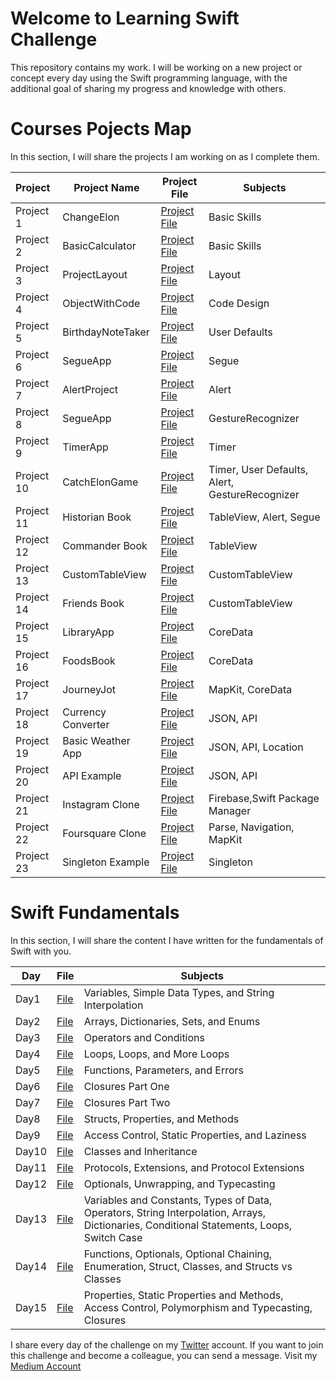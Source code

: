  <!--
# Current Challenge 1/100 - 29.09.2023
-->
#  Welcome to Learning Swift Challenge 

This repository contains my work. I will be working on a new project or concept every day using the Swift programming language, with the additional goal of sharing my progress and knowledge with others.

# Courses Pojects Map
In this section, I will share the projects I am working on as I complete them.

| Project   | Project Name       | Project File                                                                                                      | Subjects     |  
|:----------|--------------------|-----------------------------------------------------------------------------------------------------------|--------------|
| Project 1 | ChangeElon         | [Project File](https://github.com/ahmettunahanbekdas/LearningSwift/tree/main/Atıl%20Samancıoğlu%20%7C%20iOS%20Swift%20Mobil%20Uygulama%20Geliştirme%20%7C%20Udemy/Project%202-%20ChangeElon)          | Basic Skills |
| Project 2 | BasicCalculator    | [Project File](https://github.com/ahmettunahanbekdas/LearningSwift/tree/main/Atıl%20Samancıoğlu%20%7C%20iOS%20Swift%20Mobil%20Uygulama%20Geliştirme%20%7C%20Udemy/Project%201-%20Calculator)          | Basic Skills |
| Project 3 | ProjectLayout      | [Project File](https://github.com/ahmettunahanbekdas/LearningSwift/blob/main/Introduction%20to%20Swift/Day3(operators%20and%20conditions).md)       | Layout       |
| Project 4 | ObjectWithCode     | [Project File](https://github.com/ahmettunahanbekdas/LearningSwift/tree/main/Atıl%20Samancıoğlu%20%7C%20iOS%20Swift%20Mobil%20Uygulama%20Geliştirme%20%7C%20Udemy/Project%204-%20ObjectWithCode)      | Code Design  |
| Project 5 | BirthdayNoteTaker  | [Project File](https://github.com/ahmettunahanbekdas/LearningSwift/tree/main/Atıl%20Samancıoğlu%20%7C%20iOS%20Swift%20Mobil%20Uygulama%20Geliştirme%20%7C%20Udemy/Project%205-%20BirthdayNoteTaker)   | User Defaults|
| Project 6 | SegueApp           | [Project File](https://github.com/ahmettunahanbekdas/LearningSwift/tree/main/Atıl%20Samancıoğlu%20%7C%20iOS%20Swift%20Mobil%20Uygulama%20Geliştirme%20%7C%20Udemy/Project%206-%20SegueApp)            | Segue        |
| Project 7 | AlertProject       | [Project File](https://github.com/ahmettunahanbekdas/LearningSwift/tree/main/Atıl%20Samancıoğlu%20%7C%20iOS%20Swift%20Mobil%20Uygulama%20Geliştirme%20%7C%20Udemy/Project%207-%20AlertProject)        | Alert        |
| Project 8 | SegueApp           | [Project File](https://github.com/ahmettunahanbekdas/LearningSwift/tree/main/Atıl%20Samancıoğlu%20%7C%20iOS%20Swift%20Mobil%20Uygulama%20Geliştirme%20%7C%20Udemy/Project%208-%20GestureRecognizerApp)| GestureRecognizer|
| Project 9 | TimerApp           | [Project File](https://github.com/ahmettunahanbekdas/LearningSwift/tree/main/Atıl%20Samancıoğlu%20%7C%20iOS%20Swift%20Mobil%20Uygulama%20Geliştirme%20%7C%20Udemy/Project%209-%20Timer%20Project)     | Timer |
| Project 10 | CatchElonGame     | [Project File](https://github.com/ahmettunahanbekdas/LearningSwift/tree/main/Atıl%20Samancıoğlu%20%7C%20iOS%20Swift%20Mobil%20Uygulama%20Geliştirme%20%7C%20Udemy/Project%2010-%20CatchElon)          | Timer, User Defaults, Alert, GestureRecognizer|
| Project 11 | Historian Book           | [Project File](https://github.com/ahmettunahanbekdas/LearningSwift/tree/main/Atıl%20Samancıoğlu%20%7C%20iOS%20Swift%20Mobil%20Uygulama%20Geliştirme%20%7C%20Udemy/Project%2011-%20HistorianBook%20)| TableView, Alert, Segue|
| Project 12 | Commander Book    | [Project File](https://github.com/ahmettunahanbekdas/LearningSwift/tree/main/Atıl%20Samancıoğlu%20%7C%20iOS%20Swift%20Mobil%20Uygulama%20Geliştirme%20%7C%20Udemy/Project%2012-%20CommanderBook)| TableView|
| Project 13 | CustomTableView         | [Project File](https://github.com/ahmettunahanbekdas/LearningSwift/tree/main/Atıl%20Samancıoğlu%20%7C%20iOS%20Swift%20Mobil%20Uygulama%20Geliştirme%20%7C%20Udemy/Project%2013-%20CustomTableView)| CustomTableView |
| Project 14 | Friends Book           | [Project File](https://github.com/ahmettunahanbekdas/LearningSwift/tree/main/Atıl%20Samancıoğlu%20%7C%20iOS%20Swift%20Mobil%20Uygulama%20Geliştirme%20%7C%20Udemy/Project%2014-%20FriendsBook)| CustomTableView |
| Project 15 | LibraryApp          | [Project File](https://github.com/ahmettunahanbekdas/LearningSwift/tree/main/Atıl%20Samancıoğlu%20%7C%20iOS%20Swift%20Mobil%20Uygulama%20Geliştirme%20%7C%20Udemy/Project%2015-%20LibraryApp)| CoreData |
| Project 16 | FoodsBook        | [Project File](https://github.com/ahmettunahanbekdas/LearningSwift/tree/main/Atıl%20Samancıoğlu%20%7C%20iOS%20Swift%20Mobil%20Uygulama%20Geliştirme%20%7C%20Udemy/Project%2016-%20FoodsBook)| CoreData |
| Project 17 | JourneyJot        | [Project File](https://github.com/ahmettunahanbekdas/LearningSwift/tree/main/Atıl%20Samancıoğlu%20%7C%20iOS%20Swift%20Mobil%20Uygulama%20Geliştirme%20%7C%20Udemy/Project%2017-%20JourneyJot)| MapKit, CoreData |
| Project 18 | Currency Converter  | [Project File](https://github.com/ahmettunahanbekdas/LearningSwift/tree/main/Atıl%20Samancıoğlu%20%7C%20iOS%20Swift%20Mobil%20Uygulama%20Geliştirme%20%7C%20Udemy/Project%2018-%20CurrencyConverter)| JSON, API 
| Project 19 | Basic Weather App  | [Project File](https://github.com/ahmettunahanbekdas/LearningSwift/tree/main/Atıl%20Samancıoğlu%20%7C%20iOS%20Swift%20Mobil%20Uygulama%20Geliştirme%20%7C%20Udemy/Project%2019-%20BasicWeatherApp)| JSON, API, Location|
| Project 20 | API Example  | [Project File](https://github.com/ahmettunahanbekdas/LearningSwift/tree/main/Atıl%20Samancıoğlu%20%7C%20iOS%20Swift%20Mobil%20Uygulama%20Geliştirme%20%7C%20Udemy/Project%2020-%20APIexample)| JSON, API|
| Project 21 | Instagram Clone  | [Project File](https://github.com/ahmettunahanbekdas/LearningSwift/tree/main/Atıl%20Samancıoğlu%20%7C%20iOS%20Swift%20Mobil%20Uygulama%20Geliştirme%20%7C%20Udemy/Project%2021-%20BasicInstagramClone)| Firebase,Swift Package Manager|
| Project 22 | Foursquare Clone | [Project File](https://github.com/ahmettunahanbekdas/LearningSwift/tree/main/Atıl%20Samancıoğlu%20%7C%20iOS%20Swift%20Mobil%20Uygulama%20Geliştirme%20%7C%20Udemy/Project%2022-%20FoursquareClone)| Parse, Navigation, MapKit|
| Project 23 | Singleton Example | [Project File](https://github.com/ahmettunahanbekdas/LearningSwift/tree/main/Atıl%20Samancıoğlu%20%7C%20iOS%20Swift%20Mobil%20Uygulama%20Geliştirme%20%7C%20Udemy/Project%2023-%20SingletonExample)| Singleton|


# Swift Fundamentals
In this section, I will share the content I have written for the fundamentals of Swift with you.

| Day | File | Subjects |
| --- | ---- | -------- |
| Day1 | [File](https://github.com/ahmettunahanbekdas/LearningSwift/blob/main/Introduction%20to%20Swift/Day2(%20arrays%2C%20dictionaries%2C%20sets%2C%20and%20enums).md) | Variables, Simple Data Types, and String Interpolation|
| Day2 | [File](https://github.com/ahmettunahanbekdas/LearningSwift/blob/main/Introduction%20to%20Swift/Day2(%20arrays%2C%20dictionaries%2C%20sets%2C%20and%20enums).md) | Arrays, Dictionaries, Sets, and Enums |
| Day3 | [File]([https://tls.tc/RbjNc](https://github.com/ahmettunahanbekdas/LearningSwift/blob/main/Introduction%20to%20Swift/Day3(operators%20and%20conditions).md)) | Operators and Conditions |
| Day4 | [File](https://github.com/ahmettunahanbekdas/LearningSwift/blob/main/Introduction%20to%20Swift/Day4(loops).md) | Loops, Loops, and More Loops |
| Day5 | [File](https://github.com/ahmettunahanbekdas/LearningSwift/blob/main/Introduction%20to%20Swift/Day5(functions%2C%20parameters%2C%20and%20errors).md) | Functions, Parameters, and Errors |
| Day6 | [File](https://github.com/ahmettunahanbekdas/LearningSwift/blob/main/Introduction%20to%20Swift/Day6(closures%20part%20one).md) | Closures Part One |
| Day7 | [File](https://github.com/ahmettunahanbekdas/LearningSwift/blob/main/Introduction%20to%20Swift/Day7(closures%20part%20two).md) | Closures Part Two |
| Day8 | [File](https://github.com/ahmettunahanbekdas/LearningSwift/blob/main/Introduction%20to%20Swift/Day8(struct%20part%20one).md) | Structs, Properties, and Methods |
| Day9 | [File](https://github.com/ahmettunahanbekdas/LearningSwift/blob/main/Introduction%20to%20Swift/Day9(structs%20part%20two%20).md) | Access Control, Static Properties, and Laziness |
| Day10| [File](https://github.com/ahmettunahanbekdas/LearningSwift/blob/main/Introduction%20to%20Swift/Day9(structs%20part%20two%20).md) | Classes and Inheritance |
| Day11| [File](https://github.com/ahmettunahanbekdas/LearningSwift/blob/main/Introduction%20to%20Swift/Day11(protocols%2C%20extensions%2C%20and%20protocol%20extensions).md) | Protocols, Extensions, and Protocol Extensions |
| Day12| [File](https://github.com/ahmettunahanbekdas/LearningSwift/blob/main/Introduction%20to%20Swift/Day12(optionals%2C%20unwrapping%2C%20and%20typecasting).md) | Optionals, Unwrapping, and Typecasting |
| Day13| [File](https://github.com/ahmettunahanbekdas/LearningSwift/blob/main/Introduction%20to%20Swift/Day13(Summary1).md) | Variables and Constants, Types of Data, Operators, String Interpolation, Arrays, Dictionaries, Conditional Statements, Loops, Switch Case |
| Day14| [File](https://github.com/ahmettunahanbekdas/LearningSwift/blob/main/Introduction%20to%20Swift/Day14(Summary2).md) | Functions, Optionals, Optional Chaining, Enumeration, Struct, Classes, and Structs vs Classes |
| Day15| [File](https://github.com/ahmettunahanbekdas/LearningSwift/blob/main/Introduction%20to%20Swift/Day15(Summary3).md) | Properties, Static Properties and Methods, Access Control, Polymorphism and Typecasting, Closures |





I share every day of the challenge on my [Twitter](https://twitter.com/tunahanbekdass) account. If you want to join this challenge and become a colleague, you can send a message.
Visit my [Medium Account](https://medium.com/@tunahanbekdas) 

